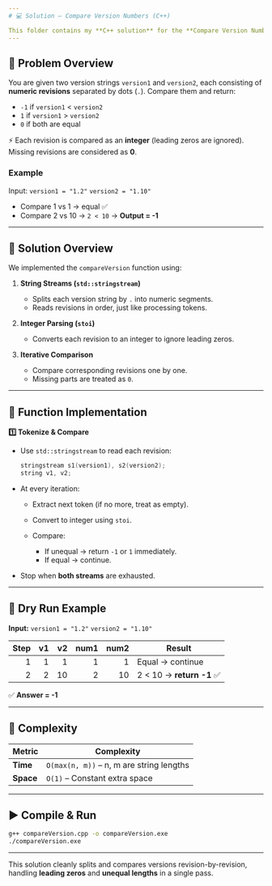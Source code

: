 ```yaml
---
# 💻 Solution – Compare Version Numbers (C++)

This folder contains my **C++ solution** for the **Compare Version Numbers** problem.
---
```


## 🔹 Problem Overview

You are given two version strings `version1` and `version2`,
each consisting of **numeric revisions** separated by dots (`.`).
Compare them and return:

-   `-1` if `version1` < `version2`
-   `1` if `version1` > `version2`
-   `0` if both are equal

⚡ Each revision is compared as an **integer** (leading zeros are ignored).
Missing revisions are considered as **0**.

### Example

Input:
`version1 = "1.2"`
`version2 = "1.10"`

-   Compare 1 vs 1 → equal ✅
-   Compare 2 vs 10 → `2 < 10` → **Output = -1**

---

## 🔹 Solution Overview

We implemented the `compareVersion` function using:

1. **String Streams (`std::stringstream`)**

    - Splits each version string by `.` into numeric segments.
    - Reads revisions in order, just like processing tokens.

2. **Integer Parsing (`stoi`)**

    - Converts each revision to an integer to ignore leading zeros.

3. **Iterative Comparison**

    - Compare corresponding revisions one by one.
    - Missing parts are treated as `0`.

---

## 🔹 Function Implementation

**1️⃣ Tokenize & Compare**

-   Use `std::stringstream` to read each revision:

    ```cpp
    stringstream s1(version1), s2(version2);
    string v1, v2;
    ```

-   At every iteration:

    -   Extract next token (if no more, treat as empty).
    -   Convert to integer using `stoi`.
    -   Compare:

        -   If unequal → return `-1` or `1` immediately.
        -   If equal → continue.

-   Stop when **both streams** are exhausted.

---

## 🔹 Dry Run Example

**Input:**
`version1 = "1.2"`
`version2 = "1.10"`

| Step |  v1 |  v2 | num1 | num2 | Result                    |
| ---: | --: | --: | ---: | ---: | ------------------------- |
|    1 |   1 |   1 |    1 |    1 | Equal → continue          |
|    2 |   2 |  10 |    2 |   10 | 2 < 10 → **return -1** ✅ |

✅ **Answer = -1**

---

## 🔹 Complexity

| Metric    | Complexity                               |
| --------- | ---------------------------------------- |
| **Time**  | `O(max(n, m))` – n, m are string lengths |
| **Space** | `O(1)` – Constant extra space            |

---

## ▶️ Compile & Run

```bash
g++ compareVersion.cpp -o compareVersion.exe
./compareVersion.exe
```

---

This solution cleanly splits and compares versions revision-by-revision,
handling **leading zeros** and **unequal lengths** in a single pass.
